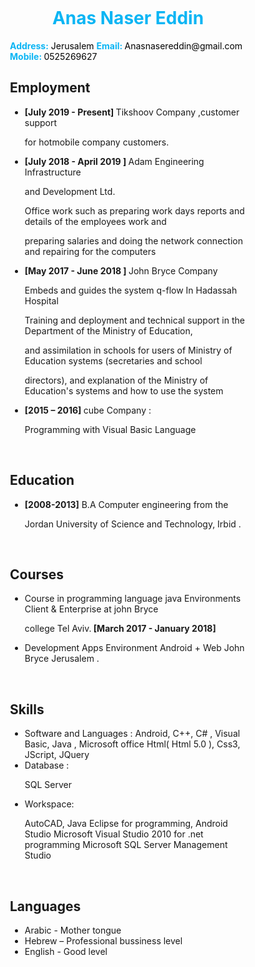 <html>
  <head>
   <style type="text/css">
 

/*body {
    min-width: 500px;
}*/

div {
  border-radius: 5px;
}
/*
#header {
  height: 10px;
  width: 100%;
  background-color:#0bb5f4;
  position: fixed;
  z-index: 1;
  
}
*/
#title {
  margin-left: 3%;
}
/*
#footer {
  height: 14px;
  width: 100%;
  background-color: #0bb5f4;
  clear: both;
  position: relative;
}

.left {
  height: 1000px;
  width: 10px;
  background-color:#0bb5f4;
  float: left;
  position: fixed;
}
*/
/*
.right {
  height: 1040px;
  width: 10px;
  background-color: #0bb5f4;
  float: right;
  position: inherit;
}
*/
.stuff {
  display: inline-block;
  margin-top: 6px;
  margin-left: 55px;
  width: 75%;
  height: 1000px;
}

li {
 font-family: "Montserrat", sans-serif;
font-color:"#0bb5f4";
list-style-type:square;
}

p {
 font-family: "Montserrat", sans-serif;
font-color:"#0bb5f4";
}

.head {
color: #0bb5f4;
  font-size: 20px;
font-weight: bold;
}

#name {
   font-family: "Montserrat", sans-serif;
  float: right;
  margin-top: 10px;
  margin-right: 4%;
}

a {
  color: black;
  text-decoration: none;
}

  </style> 
  </head>
<body>

<div class="stuff">
  
  <h1 style=" text-align:center;color:#0bb5f4">Anas Naser Eddin</h1> 
<span style="font-weight: bold;color:#0bb5f4">Address:<span style="font-weight: normal;color:black"> Jerusalem</span></span>
<span style="font-weight: bold;color:#0bb5f4">Email: <span style="font-weight: normal;color:black">Anasnasereddin@gmail.com </span></span>
<span style="font-weight: bold;color:#0bb5f4">Mobile: <span style="font-weight: normal;color:black">0525269627</span></span>
  <h2 class="head">Employment</h2>
  <ul>
    <li><span style="font-weight: bold;">[July 2019 - Present]  </span>Tikshoov Company ,customer support 

for hotmobile company customers.</li>
    <li><span style="font-weight: bold;">[July 2018 - April 2019 ] </span> Adam Engineering Infrastructure 

and Development Ltd.</li>
<p>Office work such as preparing work days reports and details of the employees work and 

preparing salaries and doing the network connection and repairing for the computers </p>
    <li><span style="font-weight: bold;">[May 2017 - June 2018 ]  </span>John Bryce Company  </li>
<p>Embeds and guides the system q-flow In Hadassah Hospital</p>
<p>Training and deployment and technical support in the Department of the Ministry of Education, 

and assimilation in schools for users of Ministry of Education systems (secretaries and school 

directors), and explanation of the Ministry of Education's systems and how to use the system</p>
    <li><span style="font-weight: bold;">[2015 – 2016]  </span>cube Company  :</li>
<p>Programming with Visual Basic Language</p>
   
  </ul>
<br>
  <h2 class="head">Education</h2>
  <ul>
    <li><span style="font-weight: bold;">[2008-2013]</span> B.A Computer  engineering from the 

Jordan University of  Science and Technology, Irbid .</li>
  </ul>
<br>
  <h2 class="head">Courses</h2>
  <ul>
        <li>Course in programming language java Environments Client & Enterprise at john Bryce 

college Tel Aviv.<span style="font-weight: bold;"> [March 2017 - January 2018]</span></li>
<li>Development Apps Environment Android + Web John Bryce Jerusalem .<span style="font-weight: 

bold;"> [October 2016 - March 2017 ]</span></li>
        </ul>
<br>
  <h2 class="head">Skills</h2>
  <ul>
    <li>Software and Languages :
 Android, C++, C# , Visual Basic, Java , Microsoft office
Html( Html 5.0 ), Css3, JScript, JQuery
</li>
    <li>Database :</li>
<p>SQL Server</p>
<li>Workspace:</li>
<p>AutoCAD, Java Eclipse for programming, Android Studio
Microsoft Visual Studio 2010 for .net programming
Microsoft SQL Server Management Studio
</p>

  </ul>
<br>
  <h2 class="head">Languages</h2>
  <ul>
    <li>Arabic - Mother tongue</li>
    <li>Hebrew – Professional bussiness level</li>
    <li>English - Good level</li>
  </ul>
<br>
</div>


</body>
</html>
